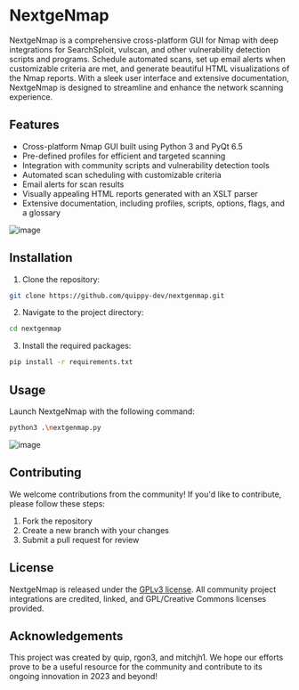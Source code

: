 # NextgeNmap

NextgeNmap is a comprehensive cross-platform GUI for Nmap with deep integrations for SearchSploit, vulscan, and other vulnerability detection scripts and programs. Schedule automated scans, set up email alerts when customizable criteria are met, and generate beautiful HTML visualizations of the Nmap reports. With a sleek user interface and extensive documentation, NextgeNmap is designed to streamline and enhance the network scanning experience.


## Features

- Cross-platform Nmap GUI built using Python 3 and PyQt 6.5
- Pre-defined profiles for efficient and targeted scanning
- Integration with community scripts and vulnerability detection tools
- Automated scan scheduling with customizable criteria
- Email alerts for scan results
- Visually appealing HTML reports generated with an XSLT parser
- Extensive documentation, including profiles, scripts, options, flags, and a glossary

![image](https://user-images.githubusercontent.com/131914530/236519376-5a7f890c-0b3a-4ba1-b940-038af263d8f9.png)

## Installation

1. Clone the repository:

```bash
git clone https://github.com/quippy-dev/nextgenmap.git
```

2. Navigate to the project directory:

```bash
cd nextgenmap
```

3. Install the required packages:

```bash
pip install -r requirements.txt
```

## Usage

Launch NextgeNmap with the following command:

```bash
python3 .\nextgenmap.py
```

![image](https://user-images.githubusercontent.com/131914530/236517197-89e1eeec-858c-4e77-9100-b2dd5f18a86b.png)

## Contributing

We welcome contributions from the community! If you'd like to contribute, please follow these steps:

1. Fork the repository
2. Create a new branch with your changes
3. Submit a pull request for review

## License

NextgeNmap is released under the [GPLv3 license](./LICENSE). All community project integrations are credited, linked, and GPL/Creative Commons licenses provided.

## Acknowledgements

This project was created by quip, rgon3, and mitchjh1. We hope our efforts prove to be a useful resource for the community and contribute to its ongoing innovation in 2023 and beyond!
